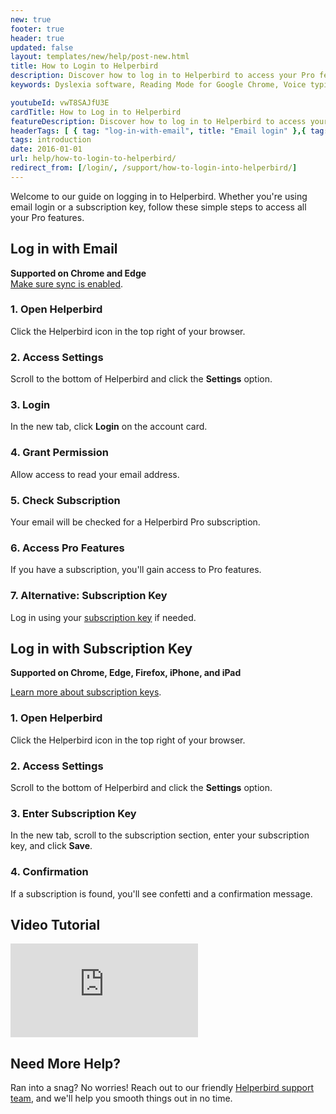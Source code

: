 ```yaml
---
new: true
footer: true
header: true
updated: false
layout: templates/new/help/post-new.html
title: How to Login to Helperbird  
description: Discover how to log in to Helperbird to access your Pro features.  
keywords: Dyslexia software, Reading Mode for Google Chrome, Voice typing for Chrome, Text to speech for Chrome, text reader, Immersive Reader, dyslexia fonts, accessibility software, dyslexia software, Helperbird for Edge, Helperbird for Firefox, Helperbird for Chrome, Opendyslexic for Chrome, OpenDyslexic  

youtubeId: vwT8SAJfU3E  
cardTitle: How to Log in to Helperbird  
featureDescription: Discover how to log in to Helperbird to access your Pro features.  
headerTags: [ { tag: "log-in-with-email", title: "Email login" },{ tag: "log-in-with-subscription-key", title: "Subscription key" },{ tag: "video-tutorial", title: "Video Tutorial" } ]  
tags: introduction  
date: 2016-01-01  
url: help/how-to-login-to-helperbird/  
redirect_from: [/login/, /support/how-to-login-into-helperbird/]  
---
```


Welcome to our guide on logging in to Helperbird. Whether you're using email login or a subscription key, follow these simple steps to access all your Pro features.

## Log in with Email

**Supported on Chrome and Edge**  
[Make sure sync is enabled](/help/enable-browser-sync-chrome-and-edge/).

### 1. Open Helperbird

Click the Helperbird icon in the top right of your browser.

### 2. Access Settings

Scroll to the bottom of Helperbird and click the **Settings** option.

### 3. Login

In the new tab, click **Login** on the account card.

### 4. Grant Permission

Allow access to read your email address.

### 5. Check Subscription

Your email will be checked for a Helperbird Pro subscription.

### 6. Access Pro Features

If you have a subscription, you'll gain access to Pro features.

### 7. Alternative: Subscription Key

Log in using your [subscription key](/help/how-to-use-my-subscription-key/) if needed.

##  Log in with Subscription Key

**Supported on Chrome, Edge, Firefox, iPhone, and iPad**

[Learn more about subscription keys](/help/how-to-use-my-subscription-key/).

### 1. Open Helperbird

Click the Helperbird icon in the top right of your browser.

### 2. Access Settings

Scroll to the bottom of Helperbird and click the **Settings** option.

### 3. Enter Subscription Key

In the new tab, scroll to the subscription section, enter your subscription key, and click **Save**.

### 4. Confirmation

If a subscription is found, you'll see confetti and a confirmation message.

## Video Tutorial

<div class="mt-12 mb-12 bg-stone-200 rounded-2xl aspect-w-16 aspect-h-9">
<iframe id="videos" class="rounded-md shadow-2xl ring-1 ring-gray-900/10" src="https://www.youtube-nocookie.com/embed/oAxYuYptc3M" title="YouTube video player" frameborder="0" allow="accelerometer; autoplay; clipboard-write; encrypted-media; gyroscope; picture-in-picture; web-share" allowfullscreen></iframe>
</div>

## Need More Help?

Ran into a snag? No worries! Reach out to our friendly [Helperbird support team](/support/), and we'll help you smooth things out in no time.